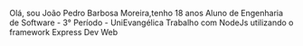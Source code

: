 Olá, sou João Pedro Barbosa Moreira,tenho 18 anos
Aluno de Engenharia de Software - 3° Período - UniEvangélica
Trabalho com NodeJs utilizando o framework Express
Dev Web
